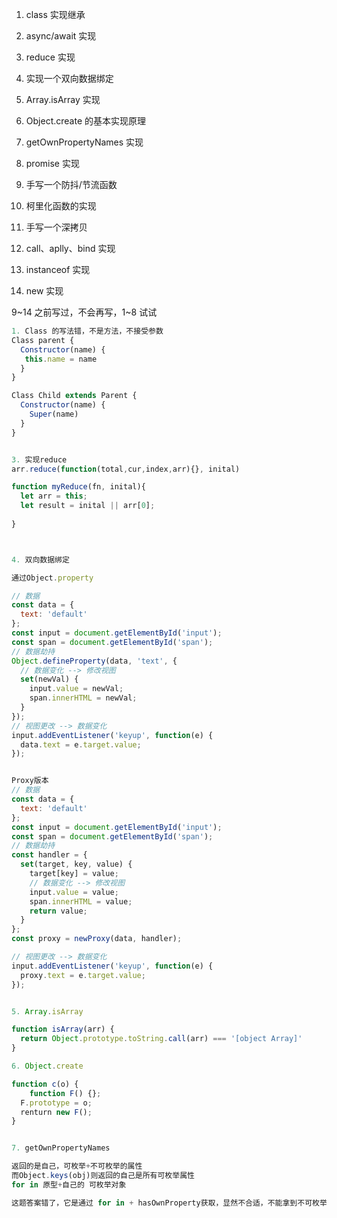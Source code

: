1. class 实现继承

2. async/await 实现

3. reduce 实现

4. 实现一个双向数据绑定

5. Array.isArray 实现

6. Object.create 的基本实现原理

7. getOwnPropertyNames 实现

8. promise 实现

   

9. 手写一个防抖/节流函数

10. 柯里化函数的实现

11. 手写一个深拷贝

12. call、aplly、bind 实现

13. instanceof 实现

14. new 实现



9~14 之前写过，不会再写，1~8 试试

```js
1. Class 的写法错，不是方法，不接受参数
Class parent {
  Constructor(name) {
   this.name = name
  }
}

Class Child extends Parent {
  Constructor(name) {
    Super(name)
  }
}


3. 实现reduce
arr.reduce(function(total,cur,index,arr){}, inital)

function myReduce(fn, inital){
  let arr = this;
  let result = inital || arr[0];
  
}



4. 双向数据绑定

通过Object.property

// 数据
const data = {
  text: 'default'
};
const input = document.getElementById('input');
const span = document.getElementById('span');
// 数据劫持
Object.defineProperty(data, 'text', {
  // 数据变化 --> 修改视图
  set(newVal) {
    input.value = newVal;
    span.innerHTML = newVal;
  }
});
// 视图更改 --> 数据变化
input.addEventListener('keyup', function(e) {
  data.text = e.target.value;
});


Proxy版本
// 数据
const data = {
  text: 'default'
};
const input = document.getElementById('input');
const span = document.getElementById('span');
// 数据劫持
const handler = {
  set(target, key, value) {
    target[key] = value;
    // 数据变化 --> 修改视图
    input.value = value;
    span.innerHTML = value;
    return value;
  }
};
const proxy = newProxy(data, handler);

// 视图更改 --> 数据变化
input.addEventListener('keyup', function(e) {
  proxy.text = e.target.value;
});


5. Array.isArray

function isArray(arr) {
  return Object.prototype.toString.call(arr) === '[object Array]'
}

6. Object.create

function c(o) {
 	function F() {};
  F.prototype = o;
  renturn new F();
}


7. getOwnPropertyNames

返回的是自己，可枚举+不可枚举的属性
而Object.keys(obj)则返回的自己是所有可枚举属性
for in 原型+自己的 可枚举对象

这题答案错了，它是通过 for in + hasOwnProperty获取，显然不合适，不能拿到不可枚举属性


```

